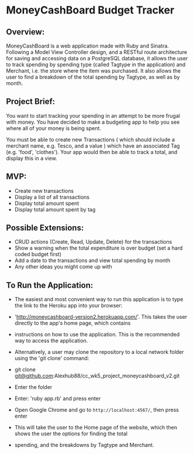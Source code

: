 # MoneyCashBoard Budget Tracker

## Overview:

MoneyCashBoard is a web application made with Ruby and Sinatra. Following a Model View Controller design, and a RESTful route 
architecture for saving and accessing data on a PostgreSQL database, it allows the user to track spending by spending type
(called Tagtype in the application) and Merchant, i.e. the store where the item was purchased. It also allows the user to find
a breakdown of the total spending by Tagtype, as well as by month.

## Project Brief:

You want to start tracking your spending in an attempt to be more frugal with money. You have decided to make a budgeting app to help you see where all of your money is being spent.

You must be able to create new Transactions ( which should include a merchant name, e.g. Tesco, and a value ) which have an associated Tag (e.g. 'food', 'clothes'). Your app would then be able to track a total, and display this in a view.

## MVP:

* Create new transactions
* Display a list of all transactions
* Display total amount spent
* Display total amount spent by tag

## Possible Extensions:

* CRUD actions (Create, Read, Update, Delete) for the transactions
* Show a warning when the total expenditure is over budget (set a hard coded budget first)
* Add a date to the transactions and view total spending by month
* Any other ideas you might come up with

## To Run the Application:

* The easiest and most convenient way to run this application is to type the link to the Heroku app into your browser:
* 'http://moneycashboard-version2.herokuapp.com/'. This takes the user directly to the app's home page, which contains
* instructions on how to use the application. This is the recommended way to access the application.

* Alternatively, a user may clone the repository to a local network folder using the 'git clone' command: 
* git clone git@github.com:Alexhub88/cc_wk5_project_moneycashboard_v2.git
* Enter the folder 
* Enter: 'ruby app.rb' and press enter
* Open Google Chrome and go to `http://localhost:4567/`, then press enter
* This will take the user to the Home page of the website, which then shows the user the options for finding the total 
* spending, and the breakdowns by Tagtype and Merchant.

